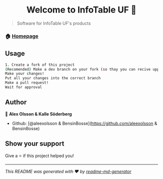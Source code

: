 <h1 align="center">Welcome to InfoTable UF 👋</h1>
<p>
</p>

> Software for InfoTable UF's products

### 🏠 [Homepage](https://infobord.se)

## Usage

```sh
1. Create a fork of this project
(Recomended) Make a dev branch on your fork (so thay you can recive uppstream changes on your main branch)
Make your changes!
Put all your changes into the correct branch
Make a pull request!
Wait for approval
```

## Author

👤 **Alex Olsson & Kalle Söderberg**

* Github: [@aleexolsson & BensinBosse](https://github.com/aleexolsson & BensinBosse)

## Show your support

Give a ⭐️ if this project helped you!

***
_This README was generated with ❤️ by [readme-md-generator](https://github.com/kefranabg/readme-md-generator)_